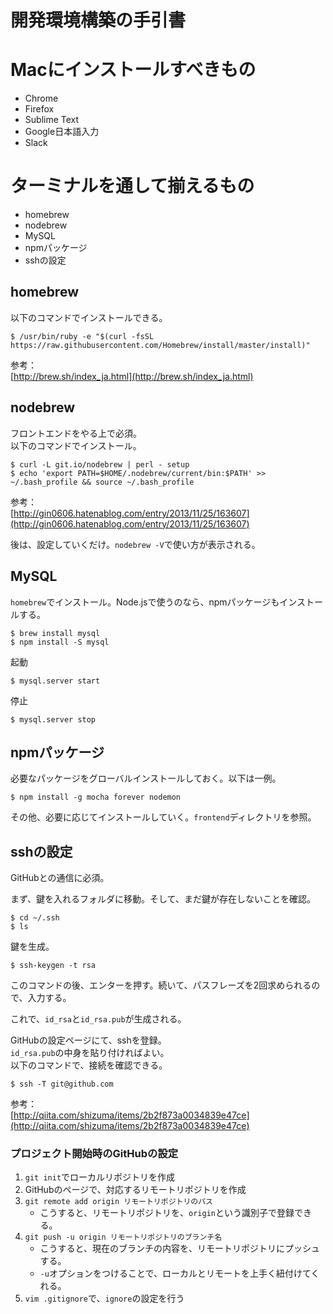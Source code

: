 # 開発環境構築の手引書

# Macにインストールすべきもの

- Chrome
- Firefox
- Sublime Text
- Google日本語入力
- Slack

# ターミナルを通して揃えるもの

- homebrew
- nodebrew
- MySQL
- npmパッケージ
- sshの設定


## homebrew

以下のコマンドでインストールできる。

```
$ /usr/bin/ruby -e "$(curl -fsSL https://raw.githubusercontent.com/Homebrew/install/master/install)"
```

参考：  
[http://brew.sh/index_ja.html](http://brew.sh/index_ja.html)


## nodebrew

フロントエンドをやる上で必須。  
以下のコマンドでインストール。

```
$ curl -L git.io/nodebrew | perl - setup
$ echo 'export PATH=$HOME/.nodebrew/current/bin:$PATH' >> ~/.bash_profile && source ~/.bash_profile
```

参考：  
[http://gin0606.hatenablog.com/entry/2013/11/25/163607](http://gin0606.hatenablog.com/entry/2013/11/25/163607)

後は、設定していくだけ。```nodebrew -V```で使い方が表示される。


## MySQL

```homebrew```でインストール。Node.jsで使うのなら、npmパッケージもインストールする。

```
$ brew install mysql
$ npm install -S mysql
```

起動
```
$ mysql.server start
```

停止
```
$ mysql.server stop
```

## npmパッケージ

必要なパッケージをグローバルインストールしておく。以下は一例。

```
$ npm install -g mocha forever nodemon
```

その他、必要に応じてインストールしていく。```frontend```ディレクトリを参照。


## sshの設定

GitHubとの通信に必須。

まず、鍵を入れるフォルダに移動。そして、まだ鍵が存在しないことを確認。

```
$ cd ~/.ssh
$ ls
```

鍵を生成。

```
$ ssh-keygen -t rsa
```

このコマンドの後、エンターを押す。続いて、パスフレーズを2回求められるので、入力する。

これで、```id_rsa```と```id_rsa.pub```が生成される。

GitHubの設定ページにて、sshを登録。  
```id_rsa.pub```の中身を貼り付ければよい。  
以下のコマンドで、接続を確認できる。

```
$ ssh -T git@github.com
```

参考：  
[http://qiita.com/shizuma/items/2b2f873a0034839e47ce](http://qiita.com/shizuma/items/2b2f873a0034839e47ce)


### プロジェクト開始時のGitHubの設定

1. ```git init```でローカルリポジトリを作成
1. GitHubのページで、対応するリモートリポジトリを作成
1. ```git remote add origin リモートリポジトリのパス```
	- こうすると、リモートリポジトリを、```origin```という識別子で登録できる。
1. ```git push -u origin リモートリポジトリのブランチ名```
	- こうすると、現在のブランチの内容を、リモートリポジトリにプッシュする。
	- ```-u```オプションをつけることで、ローカルとリモートを上手く紐付けてくれる。
1. ```vim .gitignore```で、```ignore```の設定を行う

